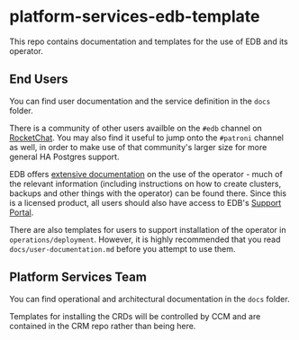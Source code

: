 # platform-services-edb-template

This repo contains documentation and templates for the use of EDB and its operator.

## End Users

You can find user documentation and the service definition in the `docs` folder.

There is a community of other users availble on the `#edb` channel on [RocketChat](https://chat.developer.gov.bc.ca). You may also find it useful to jump onto the `#patroni` channel as well, in order to make use of that community's larger size for more general HA Postgres support.

EDB offers [extensive documentation](https://www.enterprisedb.com/docs/kubernetes/cloud_native_postgresql/) on the use of the operator - much of the relevant information (including instructions on how to create clusters, backups and other things with the operator) can be found there. Since this is a licensed product, all users should also have access to EDB's [Support Portal](https://support.enterprisedb.com/support/s/).

There are also templates for users to support installation of the operator in `operations/deployment`. However, it is highly recommended that you read `docs/user-documentation.md` before you attempt to use them.

## Platform Services Team

You can find operational and architectural documentation in the `docs` folder.

Templates for installing the CRDs will be controlled by CCM and are contained in the CRM repo rather than being here.
